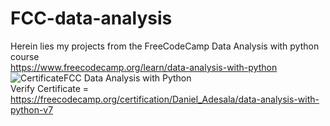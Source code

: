 # FCC-data-analysis
Herein lies my projects from the FreeCodeCamp Data Analysis with python course</br>
https://www.freecodecamp.org/learn/data-analysis-with-python
</br>
![CertificateFCC Data Analysis with Python](https://user-images.githubusercontent.com/106101591/210151752-23fe59c8-c532-4519-b183-e3ef0db8e9c7.png)
</br>
Verify Certificate = https://freecodecamp.org/certification/Daniel_Adesala/data-analysis-with-python-v7 
